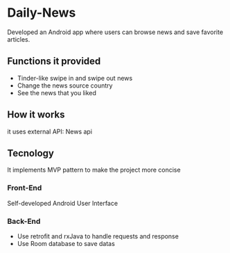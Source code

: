# Daily-News

Developed an Android app where users can browse news and save favorite articles.

## Functions it provided

* Tinder-like swipe in and swipe out news
* Change the news source country
* See the news that you liked



## How it works
it uses external API: News api

## Tecnology
It implements MVP pattern to make the project more concise
### Front-End
Self-developed Android User Interface

### Back-End
* Use retrofit and rxJava to handle requests and response
* Use Room database to save datas
